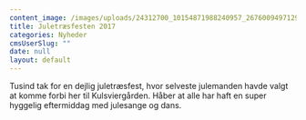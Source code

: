 ```yaml
---
content_image: /images/uploads/24312700_10154871988240957_2676009497129504791_n.jpg
title: Juletræsfesten 2017
categories: Nyheder
cmsUserSlug: ""
date: null
layout: default
---
```


Tusind tak for en dejlig juletræsfest, hvor selveste julemanden havde valgt at komme forbi her til Kulsviergården. Håber at alle har haft en super hyggelig eftermiddag med julesange og dans.
